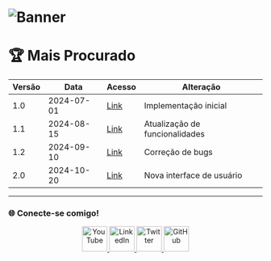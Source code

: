 # ![Banner](link-para-seu-banner)

# 🏆 Mais Procurado

| Versão | Data       | Acesso             | Alteração         |
|--------|------------|--------------------|-------------------|
| 1.0    | 2024-07-01 | [Link](#)          | Implementação inicial |
| 1.1    | 2024-08-15 | [Link](#)          | Atualização de funcionalidades |
| 1.2    | 2024-09-10 | [Link](#)          | Correção de bugs |
| 2.0    | 2024-10-20 | [Link](#)          | Nova interface de usuário |

---

### 🌐 Conecte-se comigo!

<p align="center">
  <a href="https://www.youtube.com/c/SeuCanal">
    <img src="https://github.com/alisonpezzott/powerbi/raw/main/assets/icons/youtube.png" width="50" height="50" alt="YouTube">
  </a>
  <a href="https://www.linkedin.com/in/seu-perfil">
    <img src="https://github.com/alisonpezzott/powerbi/raw/main/assets/icons/youtube.png" width="50" height="50" alt="LinkedIn">
  </a>
  <a href="https://twitter.com/seu-usuario">
    <img src="https://github.com/alisonpezzott/powerbi/raw/main/assets/icons/linkedin.png" width="50" height="50" alt="Twitter">
  </a>
  <a href="https://github.com/seu-usuario">
    <img src="https://upload.wikimedia.org/wikipedia/commons/9/91/Octicons-mark-github.svg" width="50" height="50" alt="GitHub">
  </a>
</p>
